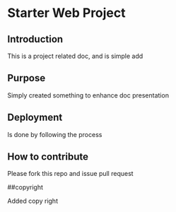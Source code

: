 # Starter Web Project

## Introduction

This is a project related doc, and is simple add

## Purpose

Simply created something to enhance doc presentation
## Deployment

 Is done by following the process
## How to contribute

Please fork this repo and issue pull request

##copyright

Added copy right 
